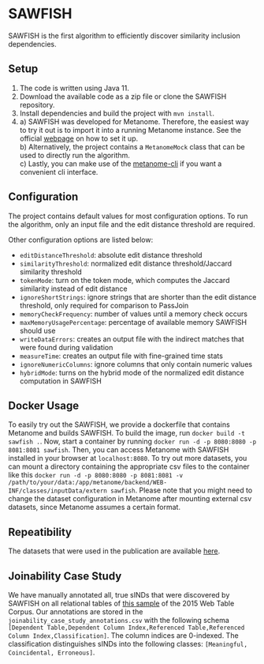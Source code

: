 # SAWFISH

SAWFISH is the first algorithm to efficiently discover similarity inclusion dependencies.

## Setup

1. The code is written using Java 11.
2. Download the available code as a zip file or clone the SAWFISH repository.
3. Install dependencies and build the project with `mvn install`.
4. a) SAWFISH was developed for Metanome. Therefore, the easiest way to try it out is to import it into a running Metanome instance. See the official [webpage](https://metanome.de) on how to set it up.  
b) Alternatively, the project contains a `MetanomeMock` class that can be used to directly run the algorithm.  
c) Lastly, you can make use of the [metanome-cli](https://github.com/sekruse/metanome-cli) if you want a convenient cli interface.

## Configuration
The project contains default values for most configuration options.
To run the algorithm, only an input file and the edit distance threshold are required.

Other configuration options are listed below:

- `editDistanceThreshold`: absolute edit distance threshold
- `similarityThreshold`: normalized edit distance threshold/Jaccard similarity threshold
- `tokenMode`: turn on the token mode, which computes the Jaccard similarity instead of edit distance
- `ignoreShortStrings`: ignore strings that are shorter than the edit distance threshold, only required for comparison to PassJoin
- `memoryCheckFrequency`: number of values until a memory check occurs
- `maxMemoryUsagePercentage`: percentage of available memory SAWFISH should use
- `writeDataErrors`: creates an output file with the indirect matches that were found during validation
- `measureTime`: creates an output file with fine-grained time stats
- `ignoreNumericColumns`: ignore columns that only contain numeric values
- `hybridMode`: turns on the hybrid mode of the normalized edit distance computation in SAWFISH

## Docker Usage

To easily try out the SAWFISH, we provide a dockerfile that contains Metanome and builds SAWFISH.
To build the image, run `docker build -t sawfish .`.
Now, start a container by running `docker run -d -p 8080:8080 -p 8081:8081 sawfish`.
Then, you can access Metanome with SAWFISH installed in your browser at `localhost:8080`.
To try out more datasets, you can mount a directory containing the appropriate csv files to the container like this `docker run -d -p 8080:8080 -p 8081:8081 -v /path/to/your/data:/app/metanome/backend/WEB-INF/classes/inputData/extern sawfish`.
Please note that you might need to change the dataset configuration in Metanome after mounting external csv datasets, since Metanome assumes a certain format.

## Repeatibility

The datasets that were used in the publication are available [here](https://hpi.de/naumann/projects/repeatability/data-profiling/metanome-ind-algorithms.html).

## Joinability Case Study

We have manually annotated all, true sINDs that were discovered by SAWFISH on all relational tables of [this sample](http://data.dws.informatik.uni-mannheim.de/webtables/2015-07/sample.gz) of the 2015 Web Table Corpus. Our annotations are stored in the `joinability_case_study_annotations.csv` with the following schema `[Dependent Table,Dependent Column Index,Referenced Table,Referenced Column Index,Classification]`. The column indices are 0-indexed. The classification distinguishes sINDs into the following classes: `[Meaningful, Coincidental, Erroneous]`.

